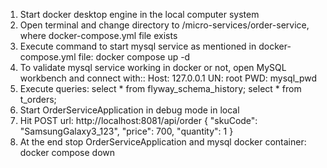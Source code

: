 1. Start docker desktop engine in the local computer system
2. Open terminal and change directory to /micro-services/order-service, where docker-compose.yml file exists
3. Execute command to start mysql service as mentioned in docker-compose.yml file: docker compose up -d
4. To validate mysql service working in docker or not, open MySQL workbench and connect with::
       Host: 127.0.0.1    UN: root    PWD: mysql_pwd
5. Execute queries:
       select * from flyway_schema_history;
       select * from t_orders;
6. Start OrderServiceApplication in debug mode in local
7. Hit POST url: http://localhost:8081/api/order
   {
   "skuCode": "SamsungGalaxy3_123",
   "price": 700,
   "quantity": 1
   }
8. At the end stop OrderServiceApplication and mysql docker container: docker compose down
